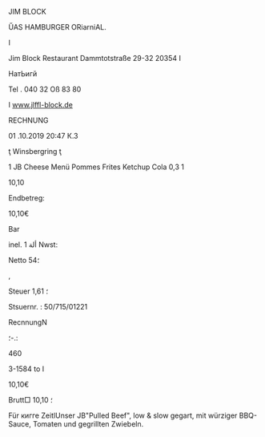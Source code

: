 JIM BLOCK

ŰAS  HAMBURGER  ORiarniAL.

ا

Jim  Block  Restaurant
Dammtotstraße  29-32 20354  ا

НатЬигй

Tel .  040  32  Oß  83  80

ا  www.jlffl-block.de

RECHNUNG

01 .10.2019  20:47  К.3

ţ  Winsbergring  ţ

1  JB  Cheese  Menü
Pommes  Frites
Ketchup
Cola  0,3 1

10,10

Endbetreg:

10,10€

Bar

inel.  1  ألة Nwst:

Netto
54؛

,

Steuer
1,61
؛

Stsuernr. :  50/715/01221

RecnnungN

؛-.:

460

3-1584 to  ا

10,10€

Brutt□
10,10
؛

Für  кигге  ZeitlUnser  JB"Pulled  Beef",
low  &  slow  gegart,
mit  würziger  BBQ-  Sauce,
Tomaten  und  gegrillten  Zwiebeln.

